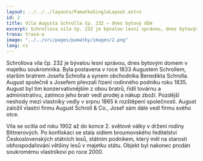 ```yaml
---
layout: ../../../layouts/PamatkaSingleLayout.astro
id: 2
title: Vila Augusta Schrolla čp. 232 – dnes bytový dům
excerpt: Schrollova vila čp. 232 je bývalou lesní správou, dnes bytovým domem v majetku soukromníka. Byla postavena v roce 1833 Augustem Schrollem, starším bratrem Josefa Schrolla a synem obchodníka Benedikta Schrolla.
trasa: trasa-a
image: "../../src/pages/pamatky/images/2.png"
lang: cs
---
```


Schrollova vila čp. 232 je bývalou lesní správou, dnes bytovým domem v majetku soukromníka. Byla postavena v roce 1833 Augustem Schrollem, starším bratrem Josefa Schrolla a synem obchodníka Benedikta Schrolla. August společně s Josefem převzali řízení rodinného podniku roku 1835. August byl tím konzervativnějším z obou bratrů, řídil továrnu a administrativu, zatímco jeho bratr vedl prodej a nákup zboží. Pozdější neshody mezi vlastníky vedly v srpnu 1865 k rozštěpení společnosti. August založil vlastní firmu August Schroll & Co., Josef sám dále vedl firmu svého otce.

Vila se ocitla od roku 1902 až do konce 2. světové války v držení rodiny Bittnerových. Po konfiskaci se stala sídlem broumovského ředitelství Československých státních lesů, státním podnikem, který měl na starosti obhospodařování většiny lesů v majetku státu. Objekt byl nakonec prodán soukromému vlastníkovi po roce 2000.


